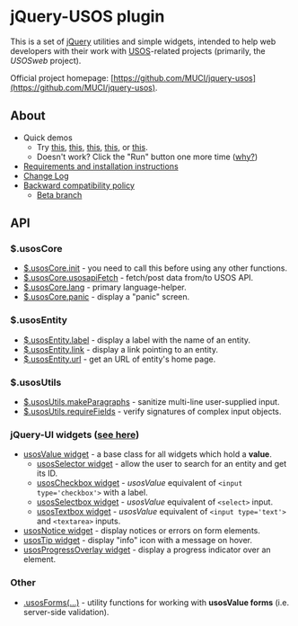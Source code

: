 jQuery-USOS plugin
==================

This is a set of [jQuery](http://jquery.com/) utilities and simple widgets, 
intended to help web developers with their work with
[USOS](http://usos.edu.pl/about-usos)-related projects (primarily, the *USOSweb*
project).

Official project homepage:
[https://github.com/MUCI/jquery-usos](https://github.com/MUCI/jquery-usos).


About
-----

  * Quick demos
    * Try 
      [this](http://jsfiddle.net/gh/get/jquery/1.9.1/dependencies/migrate,ui/MUCI/jquery-usos/tree/master/jsfiddle-demos/widget.selector),
      [this](http://jsfiddle.net/gh/get/jquery/1.9.1/dependencies/migrate,ui/MUCI/jquery-usos/tree/master/jsfiddle-demos/widget.notice),
      [this](http://jsfiddle.net/gh/get/jquery/1.9.1/dependencies/migrate,ui/MUCI/jquery-usos/tree/master/jsfiddle-demos/widget.tip),
      [this](http://jsfiddle.net/gh/get/jquery/1.9.1/dependencies/migrate,ui/MUCI/jquery-usos/tree/master/jsfiddle-demos/widget.progressOverlay), or
      [this](http://jsfiddle.net/gh/get/jquery/1.9.1/dependencies/migrate,ui/MUCI/jquery-usos/tree/master/jsfiddle-demos/core.usosapiFetch).
    * Doesn't work? Click the "Run" button one more time ([why?](https://github.com/MUCI/jquery-usos/issues/1))
  * [Requirements and installation instructions](https://github.com/MUCI/jquery-usos/blob/master/doc/installation.md)
  * [Change Log](https://github.com/MUCI/jquery-usos/blob/master/doc/changelog.md)
  * [Backward compatibility policy](https://github.com/MUCI/jquery-usos/blob/master/doc/backward-compatibility.md)
    * [Beta branch](https://github.com/MUCI/jquery-usos/blob/master/doc/backward-compatibility.md)

API
---
  
### $.usosCore

  * [$.usosCore.init](https://github.com/MUCI/jquery-usos/blob/master/doc/api/core.init.md) -
    you need to call this before using any other functions.
  * [$.usosCore.usosapiFetch](https://github.com/MUCI/jquery-usos/blob/master/doc/api/core.usosapiFetch.md) -
    fetch/post data from/to USOS API.
  * [$.usosCore.lang](https://github.com/MUCI/jquery-usos/blob/master/doc/api/core.lang.md) -
    primary language-helper.
  * [$.usosCore.panic](https://github.com/MUCI/jquery-usos/blob/master/doc/api/core.panic.md) -
    display a "panic" screen.

### $.usosEntity

  * [$.usosEntity.label](https://github.com/MUCI/jquery-usos/blob/master/doc/api/entity.label.md) - display a label with the name of an entity.
  * [$.usosEntity.link](https://github.com/MUCI/jquery-usos/blob/master/doc/api/entity.link.md) - display a link pointing to an entity.
  * [$.usosEntity.url](https://github.com/MUCI/jquery-usos/blob/master/doc/api/entity.url.md) - get an URL of entity's home page.

### $.usosUtils

  * [$.usosUtils.makeParagraphs](https://github.com/MUCI/jquery-usos/blob/master/doc/api/utils.makeParagraphs.md) - sanitize multi-line user-supplied input.
  * [$.usosUtils.requireFields](https://github.com/MUCI/jquery-usos/blob/master/doc/api/utils.requireFields.md) - verify signatures of complex input objects.

### jQuery-UI widgets ([see here](http://api.jqueryui.com/jQuery.widget/))

  * [usosValue widget](https://github.com/MUCI/jquery-usos/blob/master/doc/api/widget.value.md) - a base class for all widgets which hold a **value**.
    * [usosSelector widget](https://github.com/MUCI/jquery-usos/blob/master/doc/api/widget.selector.md) - allow the user to search for an entity and get its ID.
    * [usosCheckbox widget](https://github.com/MUCI/jquery-usos/blob/master/doc/api/widget.checkbox.md) - *usosValue* equivalent of `<input type='checkbox'>` with a label.
    * [usosSelectbox widget](https://github.com/MUCI/jquery-usos/blob/master/doc/api/widget.selectbox.md) - *usosValue* equivalent of `<select>` input.
    * [usosTextbox widget](https://github.com/MUCI/jquery-usos/blob/master/doc/api/widget.textbox.md) - *usosValue* equivalent of `<input type='text'>` and `<textarea>` inputs.
  * [usosNotice widget](https://github.com/MUCI/jquery-usos/blob/master/doc/api/widget.notice.md) - display notices or errors on form elements.
  * [usosTip widget](https://github.com/MUCI/jquery-usos/blob/master/doc/api/widget.tip.md) - display "info" icon with a message on hover.
  * [usosProgressOverlay widget](https://github.com/MUCI/jquery-usos/blob/master/doc/api/widget.progressOverlay.md) - display a progress indicator over an element.

### Other

  * [.usosForms(...)](https://github.com/MUCI/jquery-usos/blob/master/doc/api/forms.md) - utility functions for working with **usosValue forms** (i.e. server-side validation).
